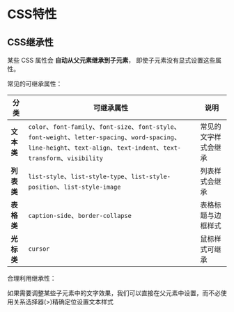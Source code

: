 # CSS特性



## CSS继承性

某些 CSS 属性会 **自动从父元素继承到子元素**， 即使子元素没有显式设置这些属性。

常见的可继承属性：

| 分类       | 可继承属性                                                   | 说明                 |
| ---------- | ------------------------------------------------------------ | -------------------- |
| **文本类** | `color`、`font-family`、`font-size`、`font-style`、`font-weight`、`letter-spacing`、`word-spacing`、`line-height`、`text-align`、`text-indent`、`text-transform`、`visibility` | 常见的文字样式会继承 |
| **列表类** | `list-style`、`list-style-type`、`list-style-position`、`list-style-image` | 列表样式会继承       |
| **表格类** | `caption-side`、`border-collapse`                            | 表格标题与边框样式   |
| **光标类** | `cursor`                                                     | 鼠标样式可继承       |



合理利用继承性：

如果需要调整某些子元素中的文字效果，我们可以直接在父元素中设置，而不必使用关系选择器(>)精确定位设置文本样式